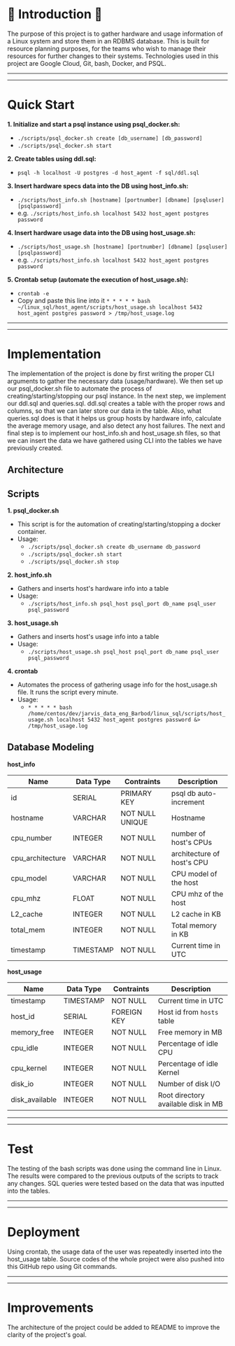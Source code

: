 # :penguin: Introduction :penguin:
The purpose of this project is to gather hardware and usage information of a Linux system and store them in an RDBMS database. This is built for resource planning purposes, for the teams who wish to manage their resources for further changes to their systems. Technologies used in this project are Google Cloud, Git, bash, Docker, and PSQL.

-----------------------------------------------------------------------------------------------------------------------------------------------------------------------
-----------------------------------------------------------------------------------------------------------------------------------------------------------------------

# Quick Start
**1. Initialize and start a psql instance using psql_docker.sh:**
  - `./scripts/psql_docker.sh create [db_username] [db_password]`
  - `./scripts/psql_docker.sh start`

**2. Create tables using ddl.sql:**
  - `psql -h localhost -U postgres -d host_agent -f sql/ddl.sql`

**3. Insert hardware specs data into the DB using host_info.sh:**
  - `./scripts/host_info.sh [hostname] [portnumber] [dbname] [psqluser] [psqlpassword]`
  - e.g. `./scripts/host_info.sh localhost 5432 host_agent postgres password`

**4. Insert hardware usage data into the DB using host_usage.sh:**
  - `./scripts/host_usage.sh [hostname] [portnumber] [dbname] [psqluser] [psqlpassword]`
  - e.g. `./scripts/host_info.sh localhost 5432 host_agent postgres password`

**5. Crontab setup (automate the execution of host_usage.sh):**
  - `crontab -e`
  - Copy and paste this line into it `* * * * * bash ~/linux_sql/host_agent/scripts/host_usage.sh localhost 5432 host_agent postgres password > /tmp/host_usage.log`

-----------------------------------------------------------------------------------------------------------------------------------------------------------------------
-----------------------------------------------------------------------------------------------------------------------------------------------------------------------

# Implementation
The implementation of the project is done by first writing the proper CLI arguments to gather the necessary data (usage/hardware). We then set up our psql_docker.sh file to automate the process of creating/starting/stopping our psql instance. In the next step, we implement our ddl.sql and queries.sql. ddl.sql creates a table with the proper rows and columns, so that we can later store our data in the table. Also, what queries.sql does is that it helps us group hosts by hardware info, calculate the average memory usage, and also detect any host failures. The next and final step is to implement our host_info.sh and host_usage.sh files, so that we can insert the data we have gathered using CLI into the tables we have previously created. 

## Architecture


## Scripts

**1. psql_docker.sh**
  - This script is for the automation of creating/starting/stopping a docker container.
  - Usage: 
    - `./scripts/psql_docker.sh create db_username db_password`
    - `./scripts/psql_docker.sh start`
    - `./scripts/psql_docker.sh stop`

**2. host_info.sh**
  - Gathers and inserts host's hardware info into a table
  - Usage:
    - `./scripts/host_info.sh psql_host psql_port db_name psql_user psql_password`

**3. host_usage.sh**
  - Gathers and inserts host's usage info into a table
  - Usage:
    - `./scripts/host_usage.sh psql_host psql_port db_name psql_user psql_password`

**4. crontab**
  - Automates the process of gathering usage info for the host_usage.sh file. It runs the script every minute.
  - Usage:
    - `* * * * * bash /home/centos/dev/jarvis_data_eng_Barbod/linux_sql/scripts/host_usage.sh localhost 5432 host_agent postgres password &> /tmp/host_usage.log`

## Database Modeling

**host_info**

|   Name   | Data Type |  Contraints  | Description |
| ---	     |	---	 |	---   |	  ---	    |
| id	     | SERIAL    | PRIMARY KEY| psql db auto-increment |
| hostname   | VARCHAR   | NOT NULL UNIQUE | Hostname |
| cpu_number | INTEGER   | NOT NULL   | number of host's CPUs |
| cpu_architecture | VARCHAR |NOT NULL| architecture of host's CPU |
| cpu_model  | VARCHAR   | NOT NULL   | CPU model of the host |
| cpu_mhz    | FLOAT     | NOT NULL   | CPU mhz of the host |
| L2_cache   | INTEGER   | NOT NULL   | L2 cache in KB |
| total_mem  | INTEGER   | NOT NULL   | Total memory in KB |
| timestamp  | TIMESTAMP | NOT NULL   | Current time in UTC |

**host_usage**

|   Name   | Data Type |  Contraints  | Description |
| ---	     |	---	 |	---   |	  ---	   |
| timestamp   | TIMESTAMP | NOT NULL   | Current time in UTC |
| host_id     | SERIAL    | FOREIGN KEY   | Host id from `hosts` table |
| memory_free | INTEGER   | NOT NULL   | Free memory in MB |
| cpu_idle    | INTEGER   | NOT NULL | Percentage of idle CPU |
| cpu_kernel  | INTEGER   | NOT NULL    | Percentage of idle Kernel |
| disk_io     | INTEGER   | NOT NULL    | Number of disk I/O |
| disk_available   | INTEGER   | NOT NULL   | Root directory available disk in MB |

-----------------------------------------------------------------------------------------------------------------------------------------------------------------------
-----------------------------------------------------------------------------------------------------------------------------------------------------------------------

# Test
The testing of the bash scripts was done using the command line in Linux. The results were compared to the previous outputs of the scripts to track any changes. SQL queries were tested based on the data that was inputted into the tables.

-----------------------------------------------------------------------------------------------------------------------------------------------------------------------
-----------------------------------------------------------------------------------------------------------------------------------------------------------------------

# Deployment
Using crontab, the usage data of the user was repeatedly inserted into the host_usage table. Source codes of the whole project were also pushed into this GitHub repo using Git commands.

-----------------------------------------------------------------------------------------------------------------------------------------------------------------------
-----------------------------------------------------------------------------------------------------------------------------------------------------------------------

# Improvements
The architecture of the project could be added to README to improve the clarity of the project's goal.
